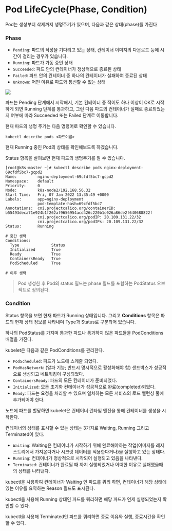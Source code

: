 # Pod LifeCycle(Phase, Condition)

Pod는 생성부터 삭제까지 생명주기가 있으며, 다음과 같은 상태(phase)를 가진다

### Phase

- `Pending`: 파드의 작성을 기다리고 있는 상태, 컨테이너 이미지의 다운로드 등에 시간이 걸리는 경우가 있습니다.
- `Running`: 파드가 가동 중인 상태
- `Succeeded`: 파드 안의 컨테이너가 정상적으로 종료된 상태
- `Failed`: 파드 안의 컨테이너 중 하나의 컨테이너가 실패하여 종료된 상태
- `Unknown`: 어떤 이유로 파드와 통신할 수 없는 상태

![](https://img1.daumcdn.net/thumb/R1280x0/?scode=mtistory2&fname=https%3A%2F%2Fblog.kakaocdn.net%2Fdn%2FLhLJv%2FbtrqVvAAFYB%2FkOuhB1yhS2PCcMfr1T7Zk0%2Fimg.png)

파드는 Pending 단계에서 시작해서, 기본 컨테이너 중 적어도 하나 이상이 OK로 시작하게 되면 Running 단계를 통과하고, 그런 다음 파드의 컨테이너가 실패로 종료되었는지 여부에 따라 Succeeded 또는 Failed 단계로 이동합니다.

현재 파드의 생명 주기는 다음 명령어로 확인할 수 있습니다.

`kubectl describe pods <파드이름>`

현재 Running 중인 Pod의 상태를 확인해보도록 하겠습니다.  

Status 항목을 살펴보면 현재 파드의 생명주기를 알 수 있습니다. 

```
[root@k8s-master ~]# kubectl describe pods nginx-deployment-69cfdf5bc7-gcpd2
Name:         nginx-deployment-69cfdf5bc7-gcpd2
Namespace:    default
Priority:     0
Node:         k8s-node2/192.168.56.32
Start Time:   Fri, 07 Jan 2022 13:35:49 +0000
Labels:       app=nginx-deployment
              pod-template-hash=69cfdf5bc7
Annotations:  cni.projectcalico.org/containerID: b55493deca71e924b1f262af9656954acd426c220b1c026a86de2f640688822f
              cni.projectcalico.org/podIP: 20.109.131.22/32
              cni.projectcalico.org/podIPs: 20.109.131.22/32
Status:       Running

# 중간 생략 
Conditions:
  Type              Status
  Initialized       True 
  Ready             True 
  ContainersReady   True 
  PodScheduled      True 
  
# 이후 생략
```


> Pod 생성한 후 Pod의 status 필드는 phase 필드를 포함하는 PodStatus 오브젝트로 정의된다.

### Condition

Status 항목을 보면 현재 파드가 Running 상태입니다. 그리고 **Conditions** 항목은 파드의 현재 상태 정보를 나타내며 Type과 Status로 구분되어 있습니다.

하나의 PodStatus를 가지며 통과한 파드나 통과하지 않은 파드들을 PodConditions 배열을 가진다.

kubelet은 다음과 같은 PodConditions를 관리한다.

- `PodScheduled`: 파드가 노드에 스케줄 되었다.
- `PodHasNetwork`: (알파 기능; 반드시 명시적으로 활성화해야 함) 샌드박스가 성공적으로 생성되고 네트워킹이 구성되었다.
- `ContainersReady`: 파드의 모든 컨테이너가 준비되었다.
- `Initialized`: 모든 초기화 컨테이너가 성공적으로 완료(completed)되었다.
- `Ready`: 파드는 요청을 처리할 수 있으며 일치하는 모든 서비스의 로드 밸런싱 풀에 추가되어야 한다.

노드에 파드를 할당하면 kubelet은 컨테이너 런타임 엔진을 통해 컨테이너를 생성을 시작한다.

컨테이너의 상태를 표시할 수 있는 상태는 3가지로 Waiting, Running 그리고 Terminated이 있다.

- `Waiting`: Waiting은 컨테이너가 시작하기 위해 완료해야하는 작업(이미지를 레지스트리에서 가져온다거나 시크릿 데이터를 적용한다거나)을 실행하고 있는 상태다.
- `Running`: 컨테이너가 정상적으로 시작되어 실행되고 있음을 나타낸다.
- `Terminated`: 컨테이너가 완료될 때 까지 실행되었거나 어떠한 이유로 실패했을때의 상태를 나타낸다.

kubectl을 사용하여 컨테이너가 Waiting 인 파드를 쿼리 하면, 컨테이너가 해당 상태에 있는 이유를 요약하는 Reason 필드도 표시된다.

kubectl을 사용해 Running 상태인 파드를 쿼리하면 해당 파드가 언제 실행되었는지 확인할 수 있다.

kubectl을 사용해 Terminated인 파드를 쿼리하면 종료 이유와 실행, 종료시간을 확인할 수 있다.